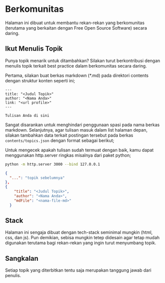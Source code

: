 # Berkomunitas

Halaman ini dibuat untuk membantu rekan-rekan yang berkomunitas (terutama yang berkaitan dengan Free Open Source Software) secara daring.

## Ikut Menulis Topik

Punya topik menarik untuk ditambahkan? Silakan turut berkontribusi dengan menulis topik terkait best practice dalam berkomunitas secara daring.

Pertama, silakan buat berkas markdown (*.md) pada direktori contents dengan struktur konten seperti ini;

```
---
title: "<Judul Topik>"
author: "<Nama Anda>"
link: "<url profile>"
---

Tulisan Anda di sini
```

Sangat disarankan untuk menghindari penggunaan spasi pada nama berkas markdown.
Selanjutnya, agar tulisan masuk dalam list halaman depan, silakan tambahkan data terkait postingan tersebut pada berkas `contents/topics.json` dengan format sebagai berikut;

Untuk mengecek apakah tulisan sudah termuat dengan baik, kamu dapat menggunakan http.server ringkas misalnya dari paket python;

```bash
python -m http.server 3000 --bind 127.0.0.1
```

``` json
{
  "...": "topik sebelumnya"
},
{
    "title": "<Judul Topik>",
    "author": "<Nama Anda>",
    "mdFile": "<nama-file-md>"
  }
```

## Stack
Halaman ini sengaja dibuat dengan tech-stack seminimal mungkin (html, css, dan js). Pun demikian, sebisa mungkin tetep didesain agar tetap mudah digunakan terutama bagi rekan-rekan yang ingin turut menyumbang topik. 

## Sangkalan
Setiap topik yang diterbitkan tentu saja merupakan tanggung jawab dari penulis. 
